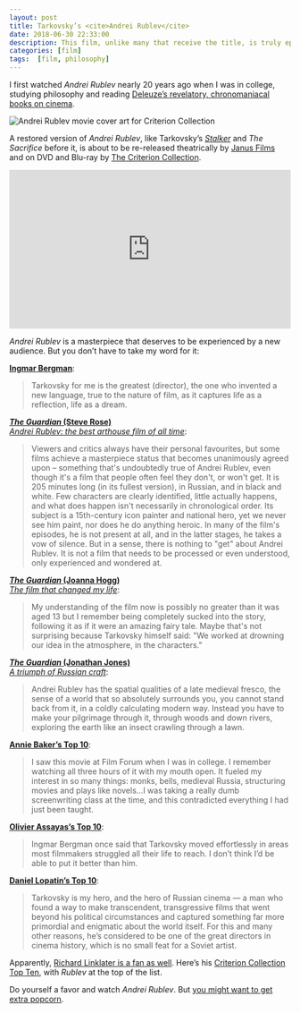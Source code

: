 ```yaml
---
layout: post
title: Tarkovsky’s <cite>Andrei Rublev</cite>
date: 2018-06-30 22:33:00
description: This film, unlike many that receive the title, is truly epic. It’s one of the few films I own, and I’ve been lucky enough to see it once on the big screen at the Portland Film Festival. A restored version is about to be released to both theaters and video.
categories: [film]
tags:  [film, philosophy]
---
```


I first watched _Andrei Rublev_ nearly 20 years ago when I was in college, studying philosophy and reading [Deleuze’s revelatory, chronomaniacal books on cinema](/tarkovsky-stalker/#time). 

![Andrei Rublev movie cover art for Criterion Collection](https://s3.amazonaws.com/criterion-production/films/56f99b1a0e803b12d34b73a6b5127cd8/kg8eD35EfxEhGgZjgrSNlFwaZsYrM8_large.jpg)

A restored version of _Andrei Rublev_, like Tarkovsky’s [_Stalker_](/tarkovsky-stalker/) and _The Sacrifice_ before it, is about to be re-released theatrically by [Janus Films](http://www.janusfilms.com/films/1827) and on DVD and Blu-ray by [The Criterion Collection](https://www.criterion.com/films/300-andrei-rublev).

<div class="videowrapper">
    <iframe src="https://player.vimeo.com/video/274160443" style="aspect-ratio: 16 / 9; width: 100%" frameborder="0" allowfullscreen></iframe>
</div>

_Andrei Rublev_ is a masterpiece that deserves to be experienced by a new audience. But you don’t have to take my word for it:

[**Ingmar Bergman**](https://en.wikipedia.org/wiki/Andrei_Tarkovsky#cite_note-ReferenceA-3): 
> Tarkovsky for me is the greatest (director), the one who invented a new language, true to the nature of film, as it captures life as a reflection, life as a dream.

[**_The Guardian_ (Steve Rose)**   
_Andrei Rublev: the best arthouse film of all time_](https://www.theguardian.com/film/2010/oct/20/andrei-rublev-tarkovsky-arthouse):
> Viewers and critics always have their personal favourites, but some films achieve a masterpiece status that becomes unanimously agreed upon – something that's undoubtedly true of Andrei Rublev, even though it's a film that people often feel they don't, or won't get. It is 205 minutes long (in its fullest version), in Russian, and in black and white. Few characters are clearly identified, little actually happens, and what does happen isn't necessarily in chronological order. Its subject is a 15th-century icon painter and national hero, yet we never see him paint, nor does he do anything heroic. In many of the film's episodes, he is not present at all, and in the latter stages, he takes a vow of silence. But in a sense, there is nothing to "get" about Andrei Rublev. It is not a film that needs to be processed or even understood, only experienced and wondered at.

[**_The Guardian_ (Joanna Hogg)**   
_The film that changed my life_](https://www.theguardian.com/film/2011/apr/24/film-changed-life-joanna-hogg):
> My understanding of the film now is possibly no greater than it was aged 13 but I remember being completely sucked into the story, following it as if it were an amazing fairy tale. Maybe that's not surprising because Tarkovsky himself said: "We worked at drowning our idea in the atmosphere, in the characters."

[**_The Guardian_ (Jonathan Jones)**   
_A triumph of Russian craft_](https://www.theguardian.com/artanddesign/2004/jul/02/art):
> Andrei Rublev has the spatial qualities of a late medieval fresco, the sense of a world that so absolutely surrounds you, you cannot stand back from it, in a coldly calculating modern way. Instead you have to make your pilgrimage through it, through woods and down rivers, exploring the earth like an insect crawling through a lawn.

[**Annie Baker’s Top 10**](https://www.criterion.com/current/top-10-lists/241-annie-baker-s-top-10):

> I saw this movie at Film Forum when I was in college. I remember watching all three hours of it with my mouth open. It fueled my interest in so many things: monks, bells, medieval Russia, structuring movies and plays like novels...I was taking a really dumb screenwriting class at the time, and this contradicted everything I had just been taught.

[**Olivier Assayas’s Top 10**](https://www.criterion.com/current/top-10-lists/237-olivier-assayas-s-top-10):

> Ingmar Bergman once said that Tarkovsky moved effortlessly in areas most filmmakers struggled all their life to reach. I don’t think I’d be able to put it better than him.

[**Daniel Lopatin’s Top 10**](https://www.criterion.com/current/top-10-lists/207-daniel-lopatin-s-top-10):

> Tarkovsky is my hero, and the hero of Russian cinema — a man who found a way to make transcendent, transgressive films that went beyond his political circumstances and captured something far more primordial and enigmatic about the world itself. For this and many other reasons, he’s considered to be one of the great directors in cinema history, which is no small feat for a Soviet artist.

Apparently, [Richard Linklater is a fan as well](https://www.pbs.org/newshour/arts/richard-linklater-five-classic-films-watch-now). Here’s his [Criterion Collection Top Ten](https://www.criterion.com/current/top-10-lists/42-richard-linklater-s-top-10), with _Rublev_ at the top of the list.


Do yourself a favor and watch _Andrei Rublev_. But [you might want to get extra popcorn](https://www.google.com/search?safe=active&client=firefox-b-1-ab&ei=cH04W8X7G5yv0PEPtoK1oAI&q=andrei+rublev+runtime&oq=andrei+rublev+runtime&gs_l=psy-ab.3..0.83068.87576.0.87743.21.21.0.0.0.0.79.1255.20.20.0....0...1.1.64.psy-ab..1.20.1250...35i39k1j0i67k1j0i131k1j0i20i264k1j0i20i263i264k1j0i20i263k1j0i22i30k1.0.b4A38v0WoE4).
